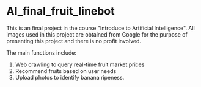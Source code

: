 # AI_final_fruit_linebot

This is an final project in the course "Introduce to Artificial Intelligence". All images used in this project are obtained from Google for the purpose of presenting this project and there is no profit involved.

The main functions include:

1. Web crawling to query real-time fruit market prices
2. Recommend fruits based on user needs
3. Upload photos to identify banana ripeness.
 
